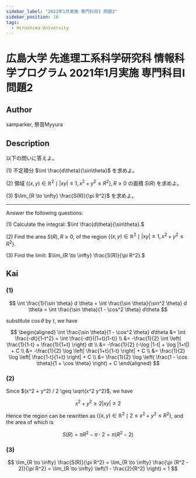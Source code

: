 ```yaml
---
sidebar_label: "2021年1月実施 専門科目I 問題2"
sidebar_position: 16
tags:
  - Hiroshima-University
---
```

# 広島大学 先進理工系科学研究科 情報科学プログラム 2021年1月実施 専門科目I 問題2


## **Author**
samparker, 祭音Myyura

## **Description**
以下の問いに答えよ。

(1) 不定積分 $\int \frac{d\theta}{\sin\theta}$ を求めよ。

(2) 領域 $\left\{(x,y) \in \mathbb{R}^2 \mid |xy| \geq 1, x^2 + y^2 \leq R^2 \right\}, R \geq 0$ の面積 $S(R)$ を求めよ。

(3) $\lim_{R \to \infty} \frac{S(R)}{\pi R^2}$ を求めよ。

--------------------------------------------------------

Answer the following questions:

(1) Calculate the integral: $\int \frac{d\theta}{\sin\theta}.$

(2) Find the area $S(R), R \geq 0,$ of the region $\left\{(x,y) \in \mathbb{R}^2 \mid |xy| \geq 1, x^2 + y^2 \leq R^2 \right\}.$

(3) Find the limit: $\lim_{R \to \infty} \frac{S(R)}{\pi R^2}.$

## **Kai**
### (1)

$$
\int \frac{1}{\sin \theta} d \theta = \int \frac{\sin \theta}{\sin^2 \theta} d \theta = \int \frac{\sin \theta}{1 - \cos^2 \theta} d\theta
$$

substitute $\cos \theta$ by $t$, we have

$$
\begin{aligned}
\int \frac{\sin \theta}{1 - \cos^2 \theta} d\theta &= \int \frac{-dt}{1-t^2} = \int \frac{-dt}{(1+t)(1-t)} \\
&= -\frac{1}{2} \int \left( \frac{1}{1-t} + \frac{1}{1+t} \right) dt \\
&= -\frac{1}{2} (-\log |1-t| + \log |1+t|) + C \\
&= -\frac{1}{2} \log \left| \frac{1+t}{1-t} \right| + C \\
&= \frac{1}{2} \log \left| \frac{1-t}{1+t} \right| + C \\
&= \frac{1}{2} \log \left( \frac{1 - \cos \theta}{1 + \cos \theta} \right) + C
\end{aligned}
$$

### (2)
Since $(x^2 + y^2) / 2 \geq \sqrt{x^2 y^2}$, we have

$$
x^2 + y^2 \geq 2 |xy| \geq 2
$$

Hence the region can be rewritten as $\{(x,y) \in \mathbb{R}^2 \mid 2 \leq x^2 + y^2 \leq R^2\}$, and the area of which is

$$
S(R) = \pi R^2 - \pi \cdot2 = \pi (R^2 - 2)
$$

### (3)

$$
\lim_{R \to \infty} \frac{S(R)}{\pi R^2} = \lim_{R \to \infty} \frac{\pi (R^2 - 2)}{\pi R^2} = \lim_{R \to \infty} \left(1 - \frac{2}{R^2} \right) = 1
$$

